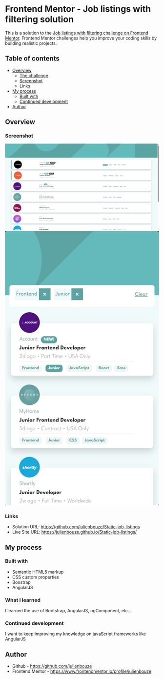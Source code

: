 # Frontend Mentor - Job listings with filtering solution

This is a solution to the [Job listings with filtering challenge on Frontend Mentor](https://www.frontendmentor.io/challenges/job-listings-with-filtering-ivstIPCt). Frontend Mentor challenges help you improve your coding skills by building realistic projects.

## Table of contents

- [Overview](#overview)
    - [The challenge](#the-challenge)
    - [Screenshot](#screenshot)
    - [Links](#links)
- [My process](#my-process)
    - [Built with](#built-with)
    - [Continued development](#continued-development)
- [Author](#author)

## Overview

### Screenshot

![](./screenshots/sjl1.png)
![](./screenshots/sjl2.jpg)



### Links

- Solution URL: https://github.com/julienbouze/Static-job-listings
- Live Site URL: https://julienbouze.github.io/Static-job-listings/

## My process

### Built with

- Semantic HTML5 markup
- CSS custom properties
- Boostrap
- AngularJS

### What I learned

I learned the use of Bootstrap, AngularJS, ngComponent, etc...

### Continued development

I want to keep improving my knowledge on javaScript frameworks like AngularJS

## Author

- Github - https://github.com/julienbouze
- Frontend Mentor - https://www.frontendmentor.io/profile/julienbouze